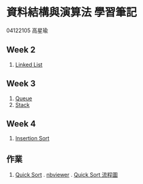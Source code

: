 # 資料結構與演算法 學習筆記
04122105 高星瑜

Week 2
----
1. [Linked List](https://github.com/starfish8681/starfish8681/blob/master/Week%202/Linked_list.py)  

Week 3
----
1. [Queue](https://github.com/starfish8681/starfish8681/blob/master/Week%203/implement-queue-using-stacks.py)
2. [Stack](https://github.com/starfish8681/starfish8681/blob/master/Week%203/mini%20stack.py)

Week 4
----
1. [Insertion Sort](https://github.com/starfish8681/starfish8681/blob/master/Week%204/Insertion%20Sort.py)

作業
----
1. [Quick Sort](https://github.com/starfish8681/starfish8681/blob/master/%E4%BD%9C%E6%A5%AD/Quicksort_04122105.ipynb)
 . [nbviewer](https://nbviewer.jupyter.org/github/starfish8681/starfish8681/blob/master/%E4%BD%9C%E6%A5%AD/Quicksort_04122105.ipynb)
 . [Quick Sort 流程圖](https://github.com/starfish8681/starfish8681/blob/master/%E4%BD%9C%E6%A5%AD/Quicksort_Flowchart_04122105.jpg)
